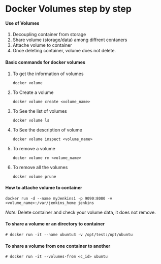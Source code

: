 # Docker Volumes step by step 

#### Use of Volumes
1. Decoupling container from storage
2. Share volume (storage/data) among diffrent contaners
3. Attache volume to container 
4. Once deleting container, volume does not delete.

#### Basic commands for docker volumes
1. To get the information of volumes
   ~~~
   docker volume 
   ~~~
2. To Create a volume
   ~~~
   docker volume create <volume_name>
   ~~~
3. To See the list of volumes
   ~~~
   docker volume ls
   ~~~
4. To See the description of volume
   ~~~
   docker volume inspect <volume_name>
   ~~~
5. To remove a volume
   ~~~
   docker volume rm <volume_name>
   ~~~
6. To remove all the volumes
   ~~~
   docker volume prune
   ~~~

#### How to attache volume to container
   ~~~
   docker run -d --name myJenkins1 -p 9090:8080 -v <volume_name>:/var/jenkins_home jenkins 
   ~~~

*Note:*  Delete container and check your volume data, it does not remove. 

#### To share a volume or an directory to container
   ~~~
   # docker run -it --name ubuntu3 -v /opt/test:/opt/ubuntu
   ~~~

#### To share a volume from one container to another
   ~~~
   # docker run -it --volumes-from <c_id> ubuntu
   ~~~
